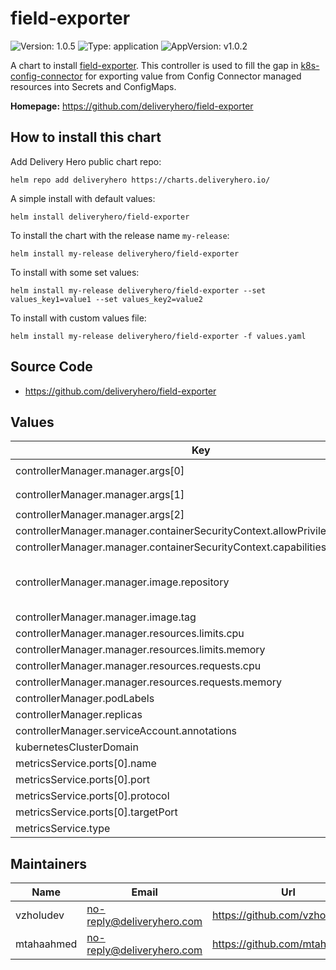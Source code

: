 # field-exporter

![Version: 1.0.5](https://img.shields.io/badge/Version-1.0.5-informational?style=flat-square) ![Type: application](https://img.shields.io/badge/Type-application-informational?style=flat-square) ![AppVersion: v1.0.2](https://img.shields.io/badge/AppVersion-v1.0.2-informational?style=flat-square)

A chart to install [field-exporter](https://github.com/deliveryhero/field-exporter). This controller is used to fill the gap in [k8s-config-connector](https://github.com/GoogleCloudPlatform/k8s-config-connector) for exporting value from Config Connector managed resources into Secrets and ConfigMaps.

**Homepage:** <https://github.com/deliveryhero/field-exporter>

## How to install this chart

Add Delivery Hero public chart repo:

```console
helm repo add deliveryhero https://charts.deliveryhero.io/
```

A simple install with default values:

```console
helm install deliveryhero/field-exporter
```

To install the chart with the release name `my-release`:

```console
helm install my-release deliveryhero/field-exporter
```

To install with some set values:

```console
helm install my-release deliveryhero/field-exporter --set values_key1=value1 --set values_key2=value2
```

To install with custom values file:

```console
helm install my-release deliveryhero/field-exporter -f values.yaml
```

## Source Code

* <https://github.com/deliveryhero/field-exporter>

## Values

| Key | Type | Default | Description |
|-----|------|---------|-------------|
| controllerManager.manager.args[0] | string | `"--health-probe-bind-address=:8081"` |  |
| controllerManager.manager.args[1] | string | `"--metrics-bind-address=127.0.0.1:8080"` |  |
| controllerManager.manager.args[2] | string | `"--leader-elect"` |  |
| controllerManager.manager.containerSecurityContext.allowPrivilegeEscalation | bool | `false` |  |
| controllerManager.manager.containerSecurityContext.capabilities.drop[0] | string | `"ALL"` |  |
| controllerManager.manager.image.repository | string | `"europe-docker.pkg.dev/dp-common-infra-5780/developer-platform-public/deliveryhero/field-exporter"` |  |
| controllerManager.manager.image.tag | string | `"v1.0.5"` |  |
| controllerManager.manager.resources.limits.cpu | string | `"500m"` |  |
| controllerManager.manager.resources.limits.memory | string | `"128Mi"` |  |
| controllerManager.manager.resources.requests.cpu | string | `"10m"` |  |
| controllerManager.manager.resources.requests.memory | string | `"128Mi"` |  |
| controllerManager.podLabels | object | `{}` |  |
| controllerManager.replicas | int | `1` |  |
| controllerManager.serviceAccount.annotations | object | `{}` |  |
| kubernetesClusterDomain | string | `"cluster.local"` |  |
| metricsService.ports[0].name | string | `"https"` |  |
| metricsService.ports[0].port | int | `8443` |  |
| metricsService.ports[0].protocol | string | `"TCP"` |  |
| metricsService.ports[0].targetPort | string | `"https"` |  |
| metricsService.type | string | `"ClusterIP"` |  |

## Maintainers

| Name | Email | Url |
| ---- | ------ | --- |
| vzholudev | <no-reply@deliveryhero.com> | <https://github.com/vzholudev> |
| mtahaahmed | <no-reply@deliveryhero.com> | <https://github.com/mtahaahmed> |
